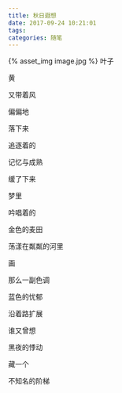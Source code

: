 ```yaml
---
title: 秋日遐想
date: 2017-09-24 10:21:01
tags:
categories: 随笔
---
```

{% asset_img image.jpg %}
叶子

黄

又带着风

偏偏地

落下来

追逐着的

记忆与成熟

缓了下来
<!-- more -->
梦里

吟唱着的

金色的麦田

荡漾在粼粼的河里

画

那么一副色调

蓝色的忧郁

沿着路扩展

谁又曾想

黑夜的悸动

藏一个

不知名的阶梯